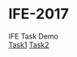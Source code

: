 # IFE-2017
IFE Task Demo <br>
<a href="https://jackieshare.github.io/IFE-2017/Task1/IFA-task1.html" targer="_blank">Task1</a>
<a href="https://jackieshare.github.io/IFE-2017/Task2/IFA-task2.html" targer="_blank">Task2</a>
